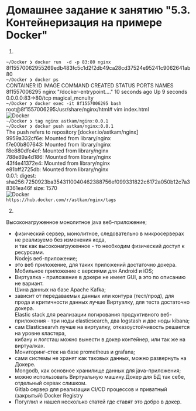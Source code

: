 # Домашнее задание к занятию "5.3. Контейнеризация на примере Docker"
1.  
```~/Docker ❯ docker run  -d -p 83:80 nginx   ```                                    
8f15570062955269edb483fc5c1d2f2db49ca28cd37524e95241c9062641ab80  
```~/Docker ❯ docker ps  ```   
CONTAINER ID   IMAGE     COMMAND                  CREATED          STATUS         PORTS                NAMES  
8f1557006295   nginx     "/docker-entrypoint.…"   10 seconds ago   Up 9 seconds   0.0.0.0:83->80/tcp     magical_mcnulty  
```~/Docker ❯ docker exec -it 8f1557006295 bash  ```   
root@8f1557006295:/usr/share/nginx/html# vim index.html  
![Docker](d1.png)  
```~/Docker ❯ tag nginx astkam/nginx:0.0.1  ```   
```~/Docker ❯ docker push astkam/nginx:0.0.1  ```   
The push refers to repository [docker.io/astkam/nginx]  
9959a332cf6e: Mounted from library/nginx  
f7e00b807643: Mounted from library/nginx  
f8e880dfc4ef: Mounted from library/nginx  
788e89a4d186: Mounted from library/nginx  
43f4e41372e4: Mounted from library/nginx  
e81bff2725db: Mounted from library/nginx  
0.0.1: digest: sha256:7250923ba3543110040462388756ef099331822c6172a050b12c7a38361ea46f size: 1570  
![Docker](hub.png)  
 ```https://hub.docker.com/r/astkam/nginx/tags```   

2.  
Высоконагруженное монолитное java веб-приложение;  
  - физический сервер,  монолитное, следовательно в микросерверах не реализуемо без изменения кода,  
  и так как высоконагруженное -  то необходим физический доступ к ресурсами.  
Nodejs веб-приложение;  
  - это веб приложение, для таких приложений достаточно докера.  
Мобильное приложение c версиями для Android и iOS;  
  - Виртуалка -  приложение в докере не имеет GUI, а это по описанию не вариант.  
Шина данных на базе Apache Kafka;  
  - зависит от передаваемых данных или контура (тест/прод), для прода и критичности данных лучше Виртуалку, для   теста достаточно докера.  
Elastic stack для реализации логирования продуктивного веб-приложения - три ноды elasticsearch, два logstash и две   ноды kibana;  
  - сам Elasticsearvh лучше на виртуалку, отказоустойчивость решается на уровне кластера,  
  кибану и логсташ можно вынести в докер контейнер, или так же на виртуалках.  
Мониторинг-стек на базе prometheus и grafana;  
  - сами системы не хранят как таковых данных, можно развернуть на Докере.  
Mongodb, как основное хранилище данных для java-приложения;  
  - можно использовать Виртуальную машину.Докер для БД так себе, отдельный сервак слишком.  
Gitlab сервер для реализации CI/CD процессов и приватный (закрытый) Docker Registry  
  - Погуглил и нашел несколько статей где ставят это добро в докер.    
